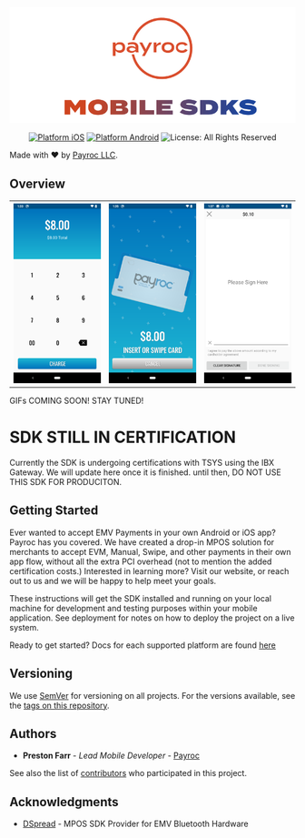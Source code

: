 ![Payroc Mobile SDK: Omnichannel payments](PayrocBanner.jpg)

<p align="center">
<a href="https://github.com/payroc/mobile_sdks/wiki/iOS-MPOS-SDK"><img src="https://img.shields.io/badge/platform-iOS-blue.svg?style=flat" alt="Platform iOS" /></a>
<a href="https://github.com/payroc/mobile_sdks/wiki/Android-MPOS-SDK"><img src="https://img.shields.io/badge/platform-Android-blue.svg?style=flat" alt="Platform Android" /></a>
<img src="http://img.shields.io/badge/license-All Rights Reserved-red.svg?style=flat" alt="License: All Rights Reserved" />
</p>

Made with ❤️ by [Payroc LLC](https://www.payroc.com).

## Overview

<table>
  <tr>
    <th>
      <img src="Example/Media/PayrocMPOSExample1.png" width="220" alt=""/>
    </th>
    <th>
      <img src="Example/Media/PayrocMPOSExample2.png" width="220" alt=""/>
    </th>
    <th>
    <img src="Example/Media/PayrocMPOSExample3.png" width="220" alt=""/>
    </th>
  </tr>
</table>

GIFs COMING SOON! STAY TUNED!


# SDK STILL IN CERTIFICATION

Currently the SDK is undergoing certifications with TSYS using the IBX Gateway. We will update here once it is finished. until then, DO NOT USE THIS SDK FOR PRODUCITON. 

## Getting Started

Ever wanted to accept EMV Payments in your own Android or iOS app? Payroc has you covered. We have created a drop-in MPOS solution for merchants to accept EVM, Manual, Swipe, and other payments in their own app flow, without all the extra PCI overhead (not to mention the added certification costs.) Interested in learning more? Visit our website, or reach out to us and we will be happy to help meet your goals.

These instructions will get the SDK installed and running on your local machine for development and testing purposes within your mobile application. See deployment for notes on how to deploy the project on a live system.

Ready to get started? Docs for each supported platform are found [here](https://github.com/payroc/mobile_sdks/wiki)

## Versioning

We use [SemVer](http://semver.org/) for versioning on all projects. For the versions available, see the [tags on this repository](https://github.com/payroc/mobile_sdk/tags). 

## Authors

* **Preston Farr** - *Lead Mobile Developer* - [Payroc](https://github.com/payroc)

See also the list of [contributors](https://github.com/payroc/mobile_sdk/contributors) who participated in this project.

## Acknowledgments

* [DSpread](https://gitlab.com/dspread) - MPOS SDK Provider for EMV Bluetooth Hardware 
 
